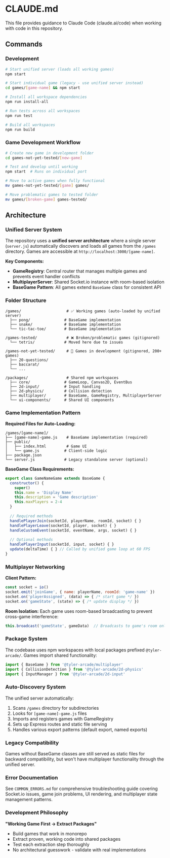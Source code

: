 # CLAUDE.md

This file provides guidance to Claude Code (claude.ai/code) when working with code in this repository.

## Commands

### Development
```bash
# Start unified server (loads all working games)
npm start

# Start individual game (legacy - use unified server instead)
cd games/[game-name] && npm start

# Install all workspace dependencies
npm run install-all

# Run tests across all workspaces
npm run test

# Build all workspaces
npm run build
```

### Game Development Workflow
```bash
# Create new game in development folder
cd games-not-yet-tested/[new-game]

# Test and develop until working
npm start  # Runs on individual port

# Move to active games when fully functional
mv games-not-yet-tested/[game] games/

# Move problematic games to tested folder
mv games/[broken-game] games-tested/
```

## Architecture

### Unified Server System
The repository uses a **unified server architecture** where a single server (`server.js`) automatically discovers and loads all games from the `/games` directory. Games are accessible at `http://localhost:3000/[game-name]`.

**Key Components:**
- **GameRegistry**: Central router that manages multiple games and prevents event handler conflicts
- **MultiplayerServer**: Shared Socket.io instance with room-based isolation
- **BaseGame Pattern**: All games extend `BaseGame` class for consistent API

### Folder Structure
```
/games/                    # ✅ Working games (auto-loaded by unified server)
  ├── pong/               # BaseGame implementation
  ├── snake/              # BaseGame implementation
  └── tic-tac-toe/        # BaseGame implementation

/games-tested/             # ❌ Broken/problematic games (gitignored)
  └── tetris/             # Moved here due to issues

/games-not-yet-tested/     # 🔄 Games in development (gitignored, 200+ games)
  ├── 20-questions/
  ├── baccarat/
  └── ...

/packages/                 # Shared npm workspaces
  ├── core/               # GameLoop, Canvas2D, EventBus
  ├── 2d-input/           # Input handling
  ├── 2d-physics/         # Collision detection
  ├── multiplayer/        # BaseGame, GameRegistry, MultiplayerServer
  └── ui-components/      # Shared UI components
```

### Game Implementation Pattern
**Required Files for Auto-Loading:**
```
/games/[game-name]/
├── [game-name]-game.js    # BaseGame implementation (required)
├── public/
│   ├── index.html         # Game UI
│   └── game.js           # Client-side logic
├── package.json
└── server.js             # Legacy standalone server (optional)
```

**BaseGame Class Requirements:**
```javascript
export class GameNameGame extends BaseGame {
  constructor() {
    super()
    this.name = 'Display Name'
    this.description = 'Game description'
    this.maxPlayers = 2-4
  }
  
  // Required methods
  handlePlayerJoin(socketId, playerName, roomId, socket) { }
  handlePlayerLeave(socketId, player, socket) { }
  handleCustomEvent(socketId, eventName, args, socket) { }
  
  // Optional methods
  handlePlayerInput(socketId, input, socket) { }
  update(deltaTime) { } // Called by unified game loop at 60 FPS
}
```

### Multiplayer Networking
**Client Pattern:**
```javascript
const socket = io()
socket.emit('joinGame', { name: playerName, roomId: 'game-name' })
socket.on('playerAssigned', (data) => { /* start game */ })
socket.on('gameState', (state) => { /* update display */ })
```

**Room Isolation:** Each game uses room-based broadcasting to prevent cross-game interference:
```javascript
this.broadcast('gameState', gameData)  // Broadcasts to game's room only
```

### Package System
The codebase uses npm workspaces with local packages prefixed `@tyler-arcade/`. Games import shared functionality:
```javascript
import { BaseGame } from '@tyler-arcade/multiplayer'
import { CollisionDetection } from '@tyler-arcade/2d-physics'
import { InputManager } from '@tyler-arcade/2d-input'
```

### Auto-Discovery System
The unified server automatically:
1. Scans `/games` directory for subdirectories
2. Looks for `[game-name]-game.js` files
3. Imports and registers games with GameRegistry
4. Sets up Express routes and static file serving
5. Handles various export patterns (default export, named exports)

### Legacy Compatibility
Games without BaseGame classes are still served as static files for backward compatibility, but won't have multiplayer functionality through the unified server.

### Error Documentation
See `COMMON_ERRORS.md` for comprehensive troubleshooting guide covering Socket.io issues, game join problems, UI rendering, and multiplayer state management patterns.

### Development Philosophy
**"Working Game First → Extract Packages"**
- Build games that work in monorepo
- Extract proven, working code into shared packages
- Test each extraction step thoroughly
- No architectural guesswork - validate with real implementations